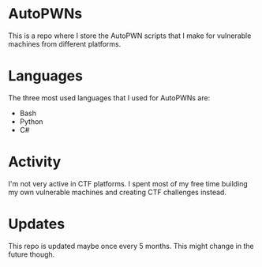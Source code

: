 # AutoPWNs

This is a repo where I store the AutoPWN scripts that I make for vulnerable machines from different platforms.

# Languages

The three most used languages that I used for AutoPWNs are:

- Bash
- Python
- C#

# Activity

I'm not very active in CTF platforms. I spent most of my free time building my own vulnerable machines and creating CTF challenges instead.

# Updates

This repo is updated maybe once every 5 months. This might change in the future though.
